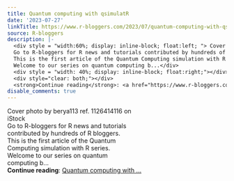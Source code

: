 ```yaml
---
title: Quantum computing with qsimulatR
date: '2023-07-27'
linkTitle: https://www.r-bloggers.com/2023/07/quantum-computing-with-qsimulatr/
source: R-bloggers
description: |-
  <div style = "width:60%; display: inline-block; float:left; "> Cover photo by berya113 ref. 1126414116 on iStock<br />
  Go to R-bloggers for R news and tutorials contributed by hundreds of R bloggers.<br />
  This is the first article of the Quantum Computing simulation with R series.<br />
  Welcome to our series on quantum computing b...</div>
  <div style = "width: 40%; display: inline-block; float:right;"></div>
  <div style="clear: both;"></div>
  <strong>Continue reading</strong>: <a href="https://www.r-bloggers.com/2023/07/quantum-computing-with-qsimulatr/">Quantum computing with ...
disable_comments: true
---
```

<div style = "width:60%; display: inline-block; float:left; "> Cover photo by berya113 ref. 1126414116 on iStock<br />
Go to R-bloggers for R news and tutorials contributed by hundreds of R bloggers.<br />
This is the first article of the Quantum Computing simulation with R series.<br />
Welcome to our series on quantum computing b...</div>
<div style = "width: 40%; display: inline-block; float:right;"></div>
<div style="clear: both;"></div>
<strong>Continue reading</strong>: <a href="https://www.r-bloggers.com/2023/07/quantum-computing-with-qsimulatr/">Quantum computing with ...